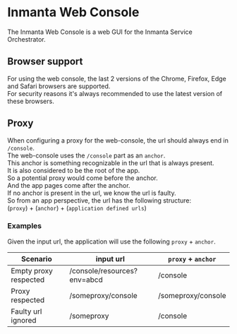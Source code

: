 # Inmanta Web Console

The Inmanta Web Console is a web GUI for the Inmanta Service Orchestrator.

## Browser support

For using the web console, the last 2 versions of the Chrome, Firefox, Edge and Safari browsers are supported.  
For security reasons it's always recommended to use the latest version of these browsers.

## Proxy

When configuring a proxy for the web-console, the url should always end in `/console`.  
The web-console uses the `/console` part as an `anchor`.  
This anchor is something recognizable in the url that is always present.  
It is also considered to be the root of the app.  
So a potential proxy would come before the anchor.  
And the app pages come after the anchor.  
If no anchor is present in the url, we know the url is faulty.  
So from an app perspective, the url has the following structure:  
(`proxy`) + (`anchor`) + (`application defined urls`)

### Examples

Given the input url, the application will use the following `proxy` + `anchor`.

| Scenario              | input url                   | `proxy` + `anchor` |
| --------------------- | --------------------------- | ------------------ |
| Empty proxy respected | /console/resources?env=abcd | /console           |
| Proxy respected       | /someproxy/console          | /someproxy/console |
| Faulty url ignored    | /someproxy                  | /console           |
